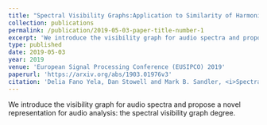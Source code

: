 ```yaml
---
title: "Spectral Visibility Graphs:Application to Similarity of Harmonic Signals"
collection: publications
permalink: /publication/2019-05-03-paper-title-number-1
excerpt: 'We introduce the visibility graph for audio spectra and propose a novel representation for audio analysis: the spectral visibility graph degree.'
type: published
date: 2019-05-03
year: 2019
venue: 'European Signal Processing Conference (EUSIPCO) 2019'
paperurl: 'https://arxiv.org/abs/1903.01976v3'
citation: 'Delia Fano Yela, Dan Stowell and Mark B. Sandler, <i>Spectral Visibility Graphs: Application to Similarity of Harmonic Signals</i>, accepted for the European Signal Processing Conference (EUSIPCO) 2019'
---
```

We introduce the visibility graph for audio spectra and propose a novel representation for audio analysis: the spectral visibility graph degree.
